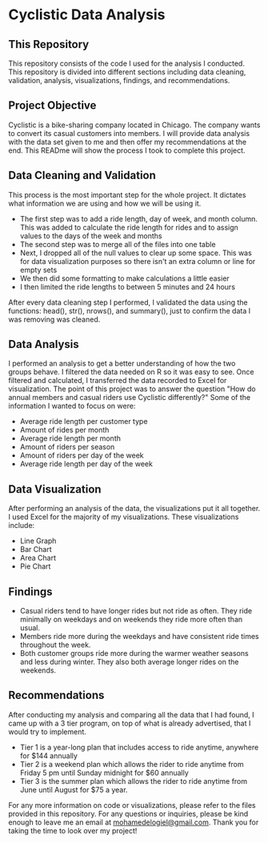 # Cyclistic Data Analysis
## This Repository
This repository consists of the code I used for the analysis I conducted. This repository is divided into different sections including data cleaning, validation, analysis, visualizations, findings, and recommendations. 

## Project Objective
Cyclistic is a bike-sharing company located in Chicago. The company wants to convert its casual customers into members. I will provide data analysis with the data set given to me and then offer my recommendations at the end. This READme will show the process I took to complete this project. 

## Data Cleaning and Validation
This process is the most important step for the whole project. It dictates what information we are using and how we will be using it. 
- The first step was to add a ride length, day of week, and month column. This was added to calculate the ride length for rides and to assign values to the days of the week and months
- The second step was to merge all of the files into one table
- Next, I dropped all of the null values to clear up some space. This was for data visualization purposes so there isn't an extra column or line for empty sets
- We then did some formatting to make calculations a little easier
- I then limited the ride lengths to between 5 minutes and 24 hours
  
After every data cleaning step I performed, I validated the data using the functions: head(), str(), nrows(), and summary(), just to confirm the data I was removing was cleaned. 

## Data Analysis
I performed an analysis to get a better understanding of how the two groups behave. I filtered the data needed on R so it was easy to see. Once filtered and calculated, I transferred the data recorded to Excel for visualization. The point of this project was to answer the question "How do annual members and casual riders use Cyclistic differently?" Some of the information I wanted to focus on were:
- Average ride length per customer type
- Amount of rides per month
- Average ride length per month
- Amount of riders per season
- Amount of riders per day of the week
- Average ride length per day of the week

## Data Visualization
After performing an analysis of the data, the visualizations put it all together. I used Excel for the majority of my visualizations. These visualizations include: 
- Line Graph
- Bar Chart
- Area Chart
- Pie Chart

## Findings
- Casual riders tend to have longer rides but not ride as often. They ride minimally on weekdays and on weekends they ride more often than usual.
- Members ride more during the weekdays and have consistent ride times throughout the week.
- Both customer groups ride more during the warmer weather seasons and less during winter. They also both average longer rides on the weekends.

## Recommendations 
After conducting my analysis and comparing all the data that I had found, I came up with a 3 tier program, on top of what is already advertised,  that I would try to implement.
- Tier 1 is a year-long plan that includes access to ride anytime, anywhere for $144 annually
- Tier 2 is a weekend plan which allows the rider to ride anytime from Friday 5 pm until Sunday midnight for $60 annually
- Tier 3 is the summer plan which allows the rider to ride anytime from June until August for $75 a year.

For any more information on code or visualizations, please refer to the files provided in this repository. 
For any questions or inquiries, please be kind enough to leave me an email at mohamedelogiel@gmail.com. 
Thank you for taking the time to look over my project!
